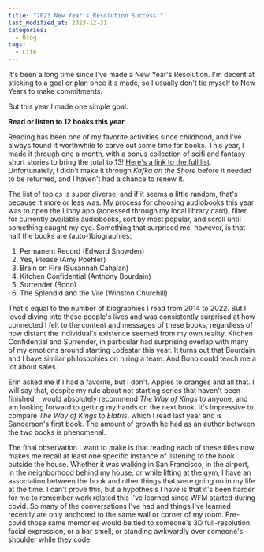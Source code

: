 ```yaml
---
title: "2023 New Year's Resolution Success!"
last_modified_at: 2023-12-31
categories:
  - Blog
tags:
  - Life
---
```


It's been a long time since I've made a New Year's Resolution. I'm decent at sticking to a goal or plan once it's made, so I usually don't tie myself to New Years to make commitments.

But this year I made one simple goal:

**Read or listen to 12 books this year**

Reading has been one of my favorite activities since childhood, and I've always found it worthwhile to carve out some time for books. This year, I made it through one a month, with a bonus collection of scifi and fantasy short stories to bring the total to 13! [Here's a link to the full list](https://docs.google.com/spreadsheets/d/1kBg7HFRH3IsAlnUTrbNOFwwulTfv_G8h_OqBmVkbJUs/edit#gid=1386834576&range=C74:C87). Unfortunately, I didn't make it through *Kafka on the Shore* before it needed to be returned, and I haven't had a chance to renew it.

The list of topics is super diverse, and if it seems a little random, that's because it more or less was. My process for choosing audiobooks this year was to open the Libby app (accessed through my local library card), filter for currently available audiobooks, sort by most popular, and scroll until something caught my eye. Something that surprised me, however, is that half the books are (auto-)biographies:

1. Permanent Record (Edward Snowden)
2. Yes, Please (Amy Poehler)
3. Brain on Fire (Susannah Cahalan)
4. Kitchen Confidential (Anthony Bourdain)
5. Surrender (Bono)
6. The Splendid and the Vile (Winston Churchill)

That's equal to the number of biographies I read from 2014 to 2022. But I loved diving into these people's lives and was consistently surprised at how connected I felt to the content and messages of these books, regardless of how distant the individual's existence seemed from my own reality. Kitchen Confidential and Surrender, in particular had surprising overlap with many of my emotions around starting Lodestar this year. It turns out that Bourdain and I have similar philosophies on hiring a team. And Bono could teach me a lot about sales. 

Erin asked me if I had a favorite, but I don't. Apples to oranges and all that. I will say that, despite my rule about not starting series that haven't been finished, I would absolutely recommend *The Way of Kings* to anyone, and am looking forward to getting my hands on the next book. It's impressive to compare *The Way of Kings* to *Elatris*, which I read last year and is Sanderson's first book. The amount of growth he had as an author between the two books is phenomenal. 

The final observation I want to make is that reading each of these titles now makes me recall at least one specific instance of listening to the book outside the house. Whether it was walking in San Francisco, in the airport, in the neighborhood behind my house, or while lifting at the gym, I have an association between the book and other things that were going on in my life at the time. I can't prove this, but a hypothesis I have is that it's been harder for me to remember work related this I've learned since WFM started during covid. So many of the conversations I've had and things I've learned recently are only anchored to the same wall or corner of my room. Pre-covid those same memories would be tied to someone's 3D full-resolution facial expression, or a bar smell, or standing awkwardly over someone's shoulder while they code.